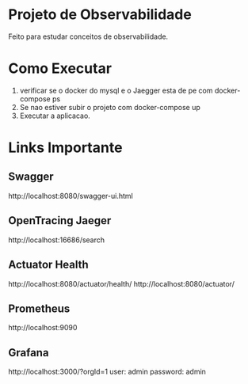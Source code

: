 # Projeto de Observabilidade
Feito para estudar conceitos de observabilidade.

# Como Executar
1) verificar se o docker do mysql e o Jaegger esta de pe com docker-compose ps
2) Se nao estiver subir o projeto com docker-compose up
3) Executar a aplicacao.

# Links Importante
## Swagger
http://localhost:8080/swagger-ui.html
## OpenTracing Jaeger
http://localhost:16686/search
## Actuator Health
http://localhost:8080/actuator/health/
http://localhost:8080/actuator/

## Prometheus
http://localhost:9090

## Grafana
http://localhost:3000/?orgId=1
user: admin
password: admin